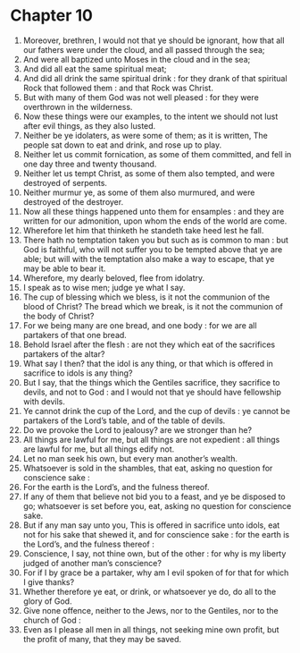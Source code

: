 # Chapter 10

1. Moreover, brethren, I would not that ye should be ignorant, how that all our fathers were under the cloud, and all passed through the sea;
2. And were all baptized unto Moses in the cloud and in the sea;
3. And did all eat the same spiritual meat;
4. And did all drink the same spiritual drink : for they drank of that spiritual Rock that followed them : and that Rock was Christ.
5. But with many of them God was not well pleased : for they were overthrown in the wilderness.
6. Now these things were our examples, to the intent we should not lust after evil things, as they also lusted.
7. Neither be ye idolaters, as were some of them; as it is written, The people sat down to eat and drink, and rose up to play.
8. Neither let us commit fornication, as some of them committed, and fell in one day three and twenty thousand.
9. Neither let us tempt Christ, as some of them also tempted, and were destroyed of serpents.
10. Neither murmur ye, as some of them also murmured, and were destroyed of the destroyer.
11. Now all these things happened unto them for ensamples : and they are written for our admonition, upon whom the ends of the world are come.
12. Wherefore let him that thinketh he standeth take heed lest he fall.
13. There hath no temptation taken you but such as is common to man : but God is faithful, who will not suffer you to be tempted above that ye are able; but will with the temptation also make a way to escape, that ye may be able to bear it.
14. Wherefore, my dearly beloved, flee from idolatry.
15. I speak as to wise men; judge ye what I say.
16. The cup of blessing which we bless, is it not the communion of the blood of Christ? The bread which we break, is it not the communion of the body of Christ?
17. For we being many are one bread, and one body : for we are all partakers of that one bread.
18. Behold Israel after the flesh : are not they which eat of the sacrifices partakers of the altar?
19. What say I then? that the idol is any thing, or that which is offered in sacrifice to idols is any thing?
20. But I say, that the things which the Gentiles sacrifice, they sacrifice to devils, and not to God : and I would not that ye should have fellowship with devils.
21. Ye cannot drink the cup of the Lord, and the cup of devils : ye cannot be partakers of the Lord’s table, and of the table of devils.
22. Do we provoke the Lord to jealousy? are we stronger than he?
23. All things are lawful for me, but all things are not expedient : all things are lawful for me, but all things edify not.
24. Let no man seek his own, but every man another’s wealth.
25. Whatsoever is sold in the shambles, that eat, asking no question for conscience sake :
26. For the earth is the Lord’s, and the fulness thereof.
27. If any of them that believe not bid you to a feast, and ye be disposed to go; whatsoever is set before you, eat, asking no question for conscience sake.
28. But if any man say unto you, This is offered in sacrifice unto idols, eat not for his sake that shewed it, and for conscience sake : for the earth is the Lord’s, and the fulness thereof :
29. Conscience, I say, not thine own, but of the other : for why is my liberty judged of another man’s conscience?
30. For if I by grace be a partaker, why am I evil spoken of for that for which I give thanks?
31. Whether therefore ye eat, or drink, or whatsoever ye do, do all to the glory of God.
32. Give none offence, neither to the Jews, nor to the Gentiles, nor to the church of God :
33. Even as I please all men in all things, not seeking mine own profit, but the profit of many, that they may be saved.

